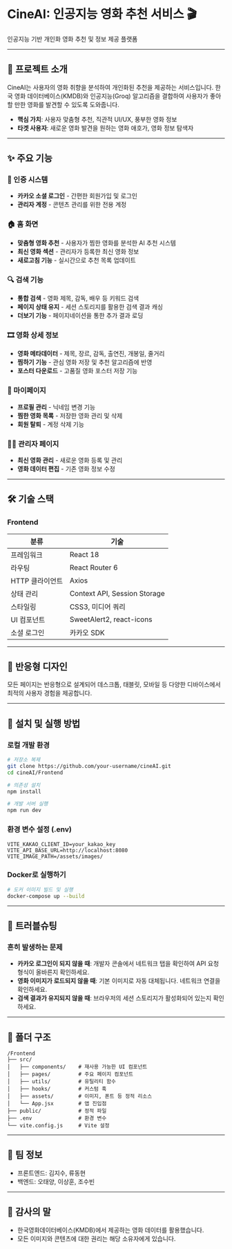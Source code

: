 # CineAI: 인공지능 영화 추천 서비스 🎬

인공지능 기반 개인화 영화 추천 및 정보 제공 플랫폼

---

## 📌 프로젝트 소개
CineAI는 사용자의 영화 취향을 분석하여 개인화된 추천을 제공하는 서비스입니다. 한국 영화 데이터베이스(KMDB)와 인공지능(Groq) 알고리즘을 결합하여 사용자가 좋아할 만한 영화를 발견할 수 있도록 도와줍니다.

- **핵심 가치**: 사용자 맞춤형 추천, 직관적 UI/UX, 풍부한 영화 정보
- **타겟 사용자**: 새로운 영화 발견을 원하는 영화 애호가, 영화 정보 탐색자

---

## ✨ 주요 기능

### 🔐 인증 시스템
- **카카오 소셜 로그인** - 간편한 회원가입 및 로그인
- **관리자 계정** - 콘텐츠 관리를 위한 전용 계정

### 🏠 홈 화면
- **맞춤형 영화 추천** - 사용자가 찜한 영화를 분석한 AI 추천 시스템
- **최신 영화 섹션** - 관리자가 등록한 최신 영화 정보
- **새로고침 기능** - 실시간으로 추천 목록 업데이트

### 🔍 검색 기능
- **통합 검색** - 영화 제목, 감독, 배우 등 키워드 검색
- **페이지 상태 유지** - 세션 스토리지를 활용한 검색 결과 캐싱
- **더보기 기능** - 페이지네이션을 통한 추가 결과 로딩

### 🎞️ 영화 상세 정보
- **영화 메타데이터** - 제목, 장르, 감독, 출연진, 개봉일, 줄거리
- **찜하기 기능** - 관심 영화 저장 및 추천 알고리즘에 반영
- **포스터 다운로드** - 고품질 영화 포스터 저장 기능

### 👤 마이페이지
- **프로필 관리** - 닉네임 변경 기능
- **찜한 영화 목록** - 저장한 영화 관리 및 삭제
- **회원 탈퇴** - 계정 삭제 기능

### 👨‍💼 관리자 페이지
- **최신 영화 관리** - 새로운 영화 등록 및 관리
- **영화 데이터 편집** - 기존 영화 정보 수정

---

## 🛠 기술 스택

### Frontend
| 분류 | 기술 |
|------|------|
| 프레임워크 | React 18 |
| 라우팅 | React Router 6 |
| HTTP 클라이언트 | Axios |
| 상태 관리 | Context API, Session Storage |
| 스타일링 | CSS3, 미디어 쿼리 |
| UI 컴포넌트 | SweetAlert2, react-icons |
| 소셜 로그인 | 카카오 SDK |

---

## 📱 반응형 디자인
모든 페이지는 반응형으로 설계되어 데스크톱, 태블릿, 모바일 등 다양한 디바이스에서 최적의 사용자 경험을 제공합니다.


---

## 🚀 설치 및 실행 방법

### 로컬 개발 환경

```bash
# 저장소 복제
git clone https://github.com/your-username/cineAI.git
cd cineAI/Frontend

# 의존성 설치
npm install

# 개발 서버 실행
npm run dev
```

### 환경 변수 설정 (.env)
```
VITE_KAKAO_CLIENT_ID=your_kakao_key
VITE_API_BASE_URL=http://localhost:8080
VITE_IMAGE_PATH=/assets/images/
```

### Docker로 실행하기
```bash
# 도커 이미지 빌드 및 실행
docker-compose up --build
```

---

## 🔧 트러블슈팅

### 흔히 발생하는 문제
- **카카오 로그인이 되지 않을 때**: 개발자 콘솔에서 네트워크 탭을 확인하여 API 요청 형식이 올바른지 확인하세요.
- **영화 이미지가 로드되지 않을 때**: 기본 이미지로 자동 대체됩니다. 네트워크 연결을 확인하세요.
- **검색 결과가 유지되지 않을 때**: 브라우저의 세션 스토리지가 활성화되어 있는지 확인하세요.

---

## 📘 폴더 구조
```
/Frontend
├── src/
│   ├── components/    # 재사용 가능한 UI 컴포넌트
│   ├── pages/         # 주요 페이지 컴포넌트
│   ├── utils/         # 유틸리티 함수
│   ├── hooks/         # 커스텀 훅
│   ├── assets/        # 이미지, 폰트 등 정적 리소스
│   └── App.jsx        # 앱 진입점
├── public/            # 정적 파일
├── .env               # 환경 변수
└── vite.config.js     # Vite 설정
```

---

## 👥 팀 정보
- 프론트엔드: 김지수, 류동현
- 백엔드: 오태양, 이상훈, 조수빈

---

## 🙏 감사의 말
- 한국영화데이터베이스(KMDB)에서 제공하는 영화 데이터를 활용했습니다.
- 모든 이미지와 콘텐츠에 대한 권리는 해당 소유자에게 있습니다.

